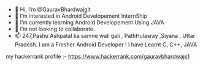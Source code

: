 - 👋 Hi, I’m @GauravBhardwajgit
- 👀 I’m interested in Android Developement InternShip
- 🌱 I’m currently learning Android Developement Using JAVA
- 💞️ I’m not looking to collaborate.
- 📫 247,Pashu Ashpatal ka samne wali gali , PattiHulasray ,Siyana , Uttar Pradesh.
 I am a Fresher Android Developer !
 I have Learnt C, C++, JAVA
<!---
GauravBhardwajgit/GauravBhardwajgit is a ✨ special ✨ repository because its `README.md` (this file) appears on your GitHub profile.
You can click the Preview link to take a look at your changes.
--->
my hackerrank profile :- https://www.hackerrank.com/gauravbhardwajs1
